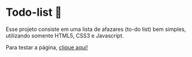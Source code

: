 # Todo-list 📝

Esse projeto consiste em uma lista de afazares (to-do list) bem simples, utilizando somente HTML5, CSS3 e Javascript.

Para testar a página, [clique aqui!](https://tpsouza48.github.io/Todo-list/)
